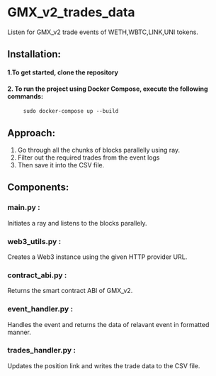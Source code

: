 # GMX_v2_trades_data
Listen for GMX_v2 trade events of WETH,WBTC,LINK,UNI tokens.

## Installation:
#### 1.To get started, clone the repository
#### 2. To run the project using Docker Compose, execute the following commands:
         sudo docker-compose up --build


## Approach:
1. Go through all the chunks of blocks parallelly using ray.
2. Filter out the required trades from the event logs
3. Then save it into the CSV file.

## Components:
### __main__.py :
  Initiates a ray and listens to the blocks parallely.
### web3_utils.py :
  Creates a Web3 instance using the given HTTP provider URL.
### contract_abi.py :
  Returns the smart contract ABI of GMX_v2.
### event_handler.py :
  Handles the event and returns the data of relavant event in formatted manner.
### trades_handler.py :
  Updates the position link and writes the trade data to the CSV file.

